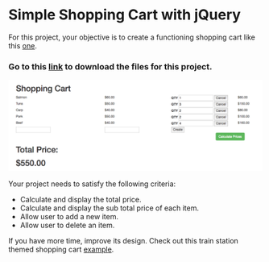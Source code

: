 # Simple Shopping Cart with jQuery

For this project, your objective is to create a functioning shopping cart like this [one](http://shoppingcart.bitballoon.com/).

### Go to this [link](https://drive.google.com/file/d/0B2rX-oBIzCi1bmdGcDVhSVJyazQ/view?usp=sharing) to download the files for this project.

![Simple Shopping Cart](./images/simple_shopping_cart.png)

Your project needs to satisfy the following criteria:
* Calculate and display the total price.
* Calculate and display the sub total price of each item.
* Allow user to add a new item.
* Allow user to delete an item.

If you have more time, improve its design. Check out this train station themed shopping cart [example](http://xiao-pow-cart.bitballoon.com/).
